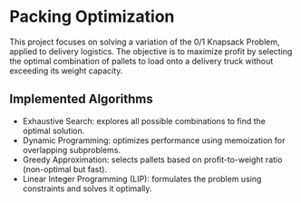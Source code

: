 # Packing Optimization
This project focuses on solving a variation of the 0/1 Knapsack Problem, applied to delivery logistics. The objective is to maximize profit by selecting the optimal combination of pallets to load onto a delivery truck without exceeding its weight capacity.

## Implemented Algorithms
- Exhaustive Search: explores all possible combinations to find the optimal solution.
- Dynamic Programming: optimizes performance using memoization for overlapping subproblems.
- Greedy Approximation: selects pallets based on profit-to-weight ratio (non-optimal but fast).
- Linear Integer Programming (LIP): formulates the problem using constraints and solves it optimally.
